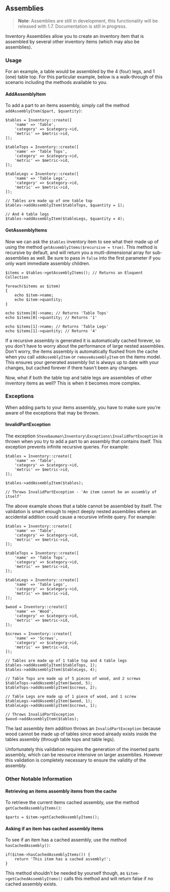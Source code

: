 ## Assemblies

> **Note**: Assemblies are still in development, this functionality will be released with 1.7. Documentation is still in progress.

Inventory Assemblies allow you to create an inventory item that is assembled by several other inventory items (which may also
be assemblies).

### Usage

For an example, a table would be assembled by the 4 (four) legs, and 1 (one) table top. For this
particular example, below is a walk-through of this scenario including the methods available to you.

#### AddAssemblyItem

To add a part to an items assembly, simply call the method `addAssemblyItem($part, $quantity)`:

    $tables = Inventory::create([
        'name' => 'Table',
        'category' => $category->id,
        'metric' => $metric->id,
    ]);
    
    $tableTops = Inventory::create([
        'name' => 'Table Tops',
        'category' => $category->id,
        'metric' => $metric->id,
    ]);
    
    $tableLegs = Inventory::create([
        'name' => 'Table Legs',
        'category' => $category->id,
        'metric' => $metric->id,
    ]);
    
    // Tables are made up of one table top
    $tables->addAssemblyItem($tableTops, $quantity = 1);
    
    // And 4 table legs
    $tables->addAssemblyItem($tableLegs, $quantity = 4);

#### GetAssemblyItems

Now we can ask the `$tables` inventory item to see what their made up of using the method `getAssemblyItems($recursive = true)`.
This method is recursive by default, and will return you a mutli-dimensional array for sub-assemblies as well. Be sure to pass
in `false` into the first parameter if you only want immediate assembly children.

    $items = $tables->getAssemblyItems(); // Returns an Eloquent Collection
    
    foreach($items as $item)
    {
        echo $item->name;
        echo $item->quantity;
    }
    
    echo $items[0]->name; // Returns 'Table Tops'
    echo $items[0]->quantity; // Returns '1'
    
    echo $items[1]->name; // Returns 'Table Legs'
    echo $items[1]->quantity; // Returns '4'

If a recursive assembly is generated it is automatically cached forever, so you don't have to worry about the performance
of large nested assemblies. Don't worry, the items assembly is automatically flushed from the cache when you call
`addAssemblyItem` or `removeAssemblyItem` on the items model. This ensures your generated assembly list is always up to date with your changes,
but cached forever if there hasn't been any changes.

Now, what if both the table top and table legs are assemblies of other inventory items as well? This is when it becomes more complex.

### Exceptions

When adding parts to your items assembly, you have to make sure you're aware of the exceptions that may be thrown.

#### InvalidPartException

The exception `Stevebauman\Inventory\Exceptions\InvalidPartException` is thrown when you try to add a part to an assembly
that contains itself. This exception prevents infinite recursive queries. For example:

    $tables = Inventory::create([
        'name' => 'Table',
        'category' => $category->id,
        'metric' => $metric->id,
    ]);
    
    $tables->addAssemblyItem($tables);
    
    // Throws InvalidPartException - 'An item cannot be an assembly of itself'

The above example shows that a table cannot be assembled by itself. The validation is smart enough to reject deeply nested
assemblies where an accidental addition could cause a recursive infinite query. For example:

    $tables = Inventory::create([
        'name' => 'Table',
        'category' => $category->id,
        'metric' => $metric->id,
    ]);
    
    $tableTops = Inventory::create([
        'name' => 'Table Tops',
        'category' => $category->id,
        'metric' => $metric->id,
    ]);
    
    $tableLegs = Inventory::create([
        'name' => 'Table Legs',
        'category' => $category->id,
        'metric' => $metric->id,
    ]);
    
    $wood = Inventory::create([
        'name' => 'Wood',
        'category' => $category->id,
        'metric' => $metric->id,
    ]);
    
    $screws = Inventory::create([
        'name' => 'Screws',
        'category' => $category->id,
        'metric' => $metric->id,
    ]);
    
    // Tables are made up of 1 table top and 4 table legs
    $tables->addAssemblyItem($tableTops, 1);
    $tables->addAssemblyItem($tableLegs, 4);
    
    // Table Tops are made up of 5 pieces of wood, and 2 screws
    $tableTops->addAssemblyItem($wood, 5);
    $tableTops->addAssemblyItem($screws, 2);
    
    // Table Legs are made up of 1 piece of wood, and 1 screw
    $tableLegs->addAssemblyItem($wood, 1);
    $tableLegs->addAssemblyItem($screws, 1);
    
    // Throws InvalidPartException
    $wood->addAssemblyItem($tables);

The last assembly item addition throws an `InvalidPartException` because wood cannot be made up of tables since wood
already exists inside the tables assembly (through table tops and table legs).

Unfortunately this validation requires the generation of the inserted parts assembly, which can be
resource intensive on larger assemblies. However this validation is completely necessary to ensure the validity of the assembly.

### Other Notable Information

#### Retrieving an items assembly items from the cache

To retrieve the current items cached assembly, use the method `getCachedAssemblyItems()`:

    $parts = $item->getCachedAssemblyItems();
    
#### Asking if an item has cached assembly items

To see if an item has a cached assembly, use the method `hasCachedAssembly()`:

    if($item->hasCachedAssemblyItems()) {
        return 'This item has a cached assembly!';
    }
    
This method shouldn't be needed by yourself though, as `$item->getCachedAssemblyItems()` calls this method
and will return false if no cached assembly exists.
